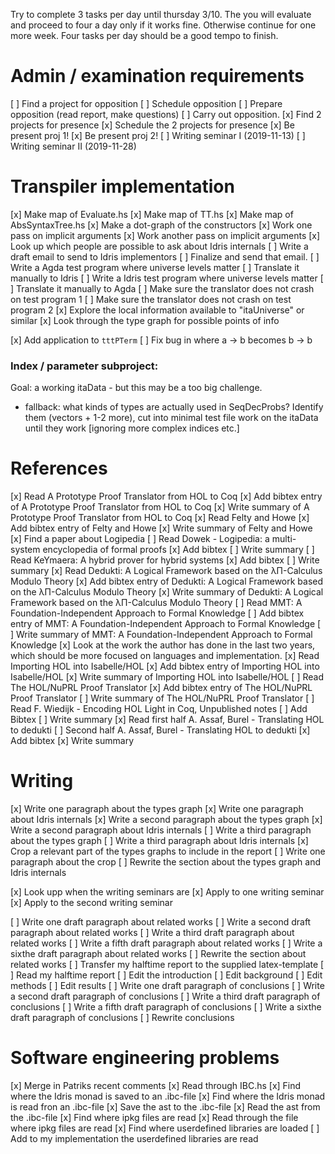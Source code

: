 Try to complete 3 tasks per day until thursday 3/10. The you will evaluate and
proceed to four a day only if it works fine. Otherwise continue for one more
week. Four tasks per day should be a good tempo to finish.

Admin / examination requirements
============
[ ] Find a project for opposition
[ ] Schedule opposition
[ ] Prepare opposition (read report, make questions)
[ ] Carry out opposition.
[x] Find 2 projects for presence
[x] Schedule the 2 projects for presence
[x] Be present proj 1!
[x] Be present proj 2!
[ ] Writing seminar I (2019-11-13)
[ ] Writing seminar II (2019-11-28)


Transpiler implementation
=========================
[x] Make map of Evaluate.hs
[x] Make map of TT.hs
[x] Make map of AbsSyntaxTree.hs
[x] Make a dot-graph of the constructors
[x] Work one pass on implicit arguments
[x] Work another pass on implicit arguments
[x] Look up which people are possible to ask about Idris internals
[ ] Write a draft email to send to Idris implementors
[ ] Finalize and send that email.
[ ] Write a Agda test program where universe levels matter
[ ] Translate it manually to Idris
[ ] Write a Idris test program where universe levels matter
[ ] Translate it manually to Agda
[ ] Make sure the translator does not crash on test program 1
[ ] Make sure the translator does not crash on test program 2
[x] Explore the local information available to "itaUniverse" or similar
[x] Look through the type graph for possible points of info

[x] Add application to `tttPTerm`
[ ] Fix bug in where a -> b becomes b -> b

### Index / parameter subproject:
Goal: a working itaData - but this may be a too big challenge.
- fallback: what kinds of types are actually used in SeqDecProbs?
   Identify them (vectors + 1-2 more), cut into minimal test file
   work on the itaData until they work [ignoring more complex indices etc.]

References
==========
[x] Read A Prototype Proof Translator from HOL to Coq
[x]   Add bibtex entry of A Prototype Proof Translator from HOL to Coq
[x]   Write summary of A Prototype Proof Translator from HOL to Coq
[x] Read Felty and Howe
[x]   Add bibtex entry of Felty and Howe
[x]   Write summary of Felty and Howe
[x] Find a paper about Logipedia
[ ] Read Dowek - Logipedia: a multi-system encyclopedia of formal proofs
[x]   Add bibtex
[ ]   Write summary
[ ] Read KeYmaera: A hybrid prover for hybrid systems
[x]   Add bibtex
[ ]   Write summary
[x] Read Dedukti: A Logical Framework based on the λΠ-Calculus Modulo Theory
[x]   Add bibtex entry of Dedukti: A Logical Framework based on the λΠ-Calculus Modulo Theory
[x]   Write summary of Dedukti: A Logical Framework based on the λΠ-Calculus Modulo Theory
[ ] Read MMT: A Foundation-Independent Approach to Formal Knowledge
[ ]   Add bibtex entry of MMT: A Foundation-Independent Approach to Formal Knowledge
[ ]   Write summary of MMT: A Foundation-Independent Approach to Formal Knowledge
[x] Look at the work the author has done in the last two years, which should be
    more focused on languages and implementation.
[x] Read Importing HOL into Isabelle/HOL
[x]   Add bibtex entry of Importing HOL into Isabelle/HOL
[x]   Write summary of Importing HOL into Isabelle/HOL
[ ] Read The HOL/NuPRL Proof Translator
[x]   Add bibtex entry of The HOL/NuPRL Proof Translator
[ ]   Write summary of The HOL/NuPRL Proof Translator
[ ] Read F. Wiedijk - Encoding HOL Light in Coq, Unpublished notes
[ ]   Add Bibtex
[ ]   Write summary
[x] Read first half A. Assaf, Burel - Translating HOL to dedukti
[ ]   Second half A. Assaf, Burel - Translating HOL to dedukti
[x]   Add bibtex
[x]   Write summary

Writing
=======
[x] Write one paragraph about the types graph
[x] Write one paragraph about Idris internals
[x] Write a second paragraph about the types graph
[x] Write a second paragraph about Idris internals
[ ] Write a third paragraph about the types graph
[ ] Write a third paragraph about Idris internals
[x] Crop a relevant part of the types graphs to include in the report
[ ] Write one paragraph about the crop
[ ] Rewrite the section about the types graph and Idris internals

[x] Look upp when the writing seminars are
[x] Apply to one writing seminar
[x] Apply to the second writing seminar

[ ] Write one draft paragraph about related works
[ ] Write a second draft paragraph about related works
[ ] Write a third draft paragraph about related works
[ ] Write a fifth draft paragraph about related works
[ ] Write a sixthe draft paragraph about related works
[ ] Rewrite the section about related works
[ ] Transfer my halftime report to the supplied latex-template
[ ] Read my halftime report
[ ] Edit the introduction
[ ] Edit background
[ ] Edit methods
[ ] Edit results
[ ] Write one draft paragraph of conclusions
[ ] Write a second draft paragraph of conclusions
[ ] Write a third draft paragraph of conclusions
[ ] Write a fifth draft paragraph of conclusions
[ ] Write a sixthe draft paragraph of conclusions
[ ] Rewrite conclusions

Software engineering problems
=============================
[x] Merge in Patriks recent comments
[x] Read through IBC.hs
[x] Find where the Idris monad is saved to an .ibc-file
[x] Find where the Idris monad is read fron an .ibc-file
[x] Save the ast to the .ibc-file
[x] Read the ast from the .ibc-file
[x] Find where ipkg files are read
[x] Read through the file where ipkg files are read
[x] Find where userdefined libraries are loaded
[ ] Add to my implementation the userdefined libraries are read
